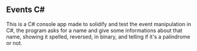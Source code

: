 ## Events C#

This is a C# console app made to solidify and test the event manipulation in C#, the program asks for a name and give some informations about that name, showing it spelled, reversed, in binary, and telling if it's a palindrome or not.

